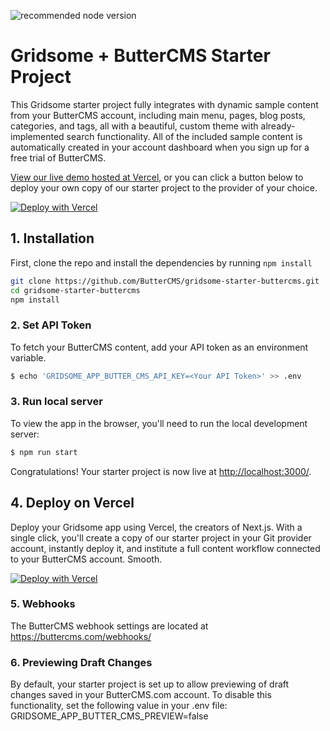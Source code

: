 ![recommended node version](https://img.shields.io/badge/node-v16-green)

# Gridsome + ButterCMS Starter Project

This Gridsome starter project fully integrates with dynamic sample content from your ButterCMS account, including main menu, pages, blog posts, categories, and tags, all with a beautiful, custom theme with already-implemented search functionality. All of the included sample content is automatically created in your account dashboard when you sign up for a free trial of ButterCMS.

[View our live demo hosted at Vercel](https://gridsome-starter-buttercms.vercel.app/), or you can click a button below to deploy your own copy of our starter
project to the provider of your choice.

[![Deploy with Vercel](https://vercel.com/button)](https://vercel.com/new/clone?repository-url=https%3A%2F%2Fgithub.com%2FButterCMS%2Fgridsome-starter-buttercms&env=GRIDSOME_APP_BUTTER_CMS_API_KEY&envDescription=Your%20ButterCMS%20API%20Token&envLink=https%3A%2F%2Fbuttercms.com%2Fsettings%2F&project-name=gridsome-starter-buttercms&repo-name=gridsome-starter-buttercms&redirect-url=https%3A%2F%2Fbuttercms.com%2Fonboarding%2Fvercel-starter-deploy-callback%2F&production-deploy-hook=Deploy%20Triggered%20from%20ButterCMS&demo-title=ButterCMS%20Gridsome%20Starter&demo-description=Fully%20integrated%20with%20your%20ButterCMS%20account&demo-url=https%3A%2F%2Fgridsome-starter-buttercms-demo.vercel.app%2F&demo-image=https://cdn.buttercms.com/r0tGK8xFRti2iRKBJ0eY&repository-name=gridsome-starter-buttercms) 

## 1. Installation

First, clone the repo and install the dependencies by running `npm install`

```bash
git clone https://github.com/ButterCMS/gridsome-starter-buttercms.git
cd gridsome-starter-buttercms
npm install
```

### 2. Set API Token

To fetch your ButterCMS content, add your API token as an environment variable.

```bash
$ echo 'GRIDSOME_APP_BUTTER_CMS_API_KEY=<Your API Token>' >> .env
```

### 3. Run local server

To view the app in the browser, you'll need to run the local development server:

```bash
$ npm run start
```

Congratulations! Your starter project is now live at [http://localhost:3000/](http://localhost:3000/).

## 4. Deploy on Vercel

Deploy your Gridsome app using Vercel, the creators of Next.js. With a single click, you'll create a copy of our starter project in your Git provider account, instantly deploy it, and institute a full content workflow connected to your ButterCMS account. Smooth.

[![Deploy with Vercel](https://vercel.com/button)](https://vercel.com/new/clone?repository-url=https%3A%2F%2Fgithub.com%2FButterCMS%2Fgridsome-starter-buttercms&env=GRIDSOME_APP_BUTTER_CMS_API_KEY&envDescription=Your%20ButterCMS%20API%20Token&envLink=https%3A%2F%2Fbuttercms.com%2Fsettings%2F&project-name=gridsome-starter-buttercms&repo-name=gridsome-starter-buttercms&redirect-url=https%3A%2F%2Fbuttercms.com%2Fonboarding%2Fvercel-starter-deploy-callback%2F&production-deploy-hook=Deploy%20Triggered%20from%20ButterCMS&demo-title=ButterCMS%20Gridsome%20Starter&demo-description=Fully%20integrated%20with%20your%20ButterCMS%20account&demo-url=https%3A%2F%2Fgridsome-starter-buttercms-demo.vercel.app%2F&demo-image=https://cdn.buttercms.com/r0tGK8xFRti2iRKBJ0eY&repository-name=gridsome-starter-buttercms) 

### 5. Webhooks

The ButterCMS webhook settings are located at https://buttercms.com/webhooks/

### 6. Previewing Draft Changes

By default, your starter project is set up to allow previewing of draft changes saved in your ButterCMS.com account. To disable this functionality, set the following value in your .env file: GRIDSOME_APP_BUTTER_CMS_PREVIEW=false
